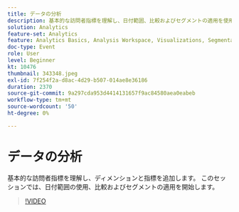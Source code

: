 ```yaml
---
title: データの分析
description: 基本的な訪問者指標を理解し、日付範囲、比較およびセグメントの適用を使用してディメンションと指標を追加します
solution: Analytics
feature-set: Analytics
feature: Analytics Basics, Analysis Workspace, Visualizations, Segmentation, Metrics
doc-type: Event
role: User
level: Beginner
kt: 10476
thumbnail: 343348.jpeg
exl-id: 7f254f2a-d8ac-4d29-b507-014ae8e36186
duration: 2370
source-git-commit: 9a297cda953d4414131657f9ac84580aea0eabeb
workflow-type: tm+mt
source-wordcount: '50'
ht-degree: 0%

---
```


# データの分析

基本的な訪問者指標を理解し、ディメンションと指標を追加します。 このセッションでは、日付範囲の使用、比較およびセグメントの適用を開始します。

>[!VIDEO](https://video.tv.adobe.com/v/343348/?quality=12&learn=on)

